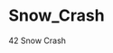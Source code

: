 # Snow_Crash

<!--
#field
Learning

#groups
42

#languages
Bash

#frames and libs

-->

42 Snow Crash
